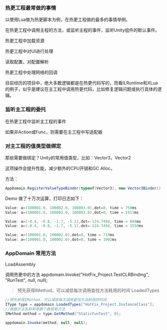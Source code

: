 ### 热更工程最常做的事情

以使用Lua做为热更脚本为例，在热更工程做的最多的事情举例。

在热更工程中调用主程的方法，或监听主程的事件，监听Unity组件的默认事件。

热更工程中加载资源

热更工程中对UI进行处理

读取配置，对配置解析

热更工程中处理网络的回调



目前经历的项目中，绝大多数逻辑都是在热更代码写的，而看ILRuntime和XLua的例子，似乎是建议在主工程中调用热更代码，比如修复逻辑问题或执行具体的逻辑。



### 监听主工程的委托



在热更工程中监听主工程的事件

如果非Action或Func，则需要在主工程中写适配器





### 对主工程的值类型做绑定

那些需要做绑定？Unity的常用值类型，比如：Vector3，Vector2

这项操作会提升性能，减少额外的CPU开销和GC Alloc。

方法：

```c#
AppDomain.RegisterValueTypeBinder(typeof(Vector3), new Vector3Binder());
```



Demo 做了十万次运算，打印日志如下：

```c#
Value: a=(100001.0, 100002.0, 100003.0),dot=0, time = 750ms
Value: a=(100001.0, 100002.0, 100003.0),dot=0, time = 1911ms

Value: a=(-0.4, -0.8, -1.7, -5.1),dot=-124.7494, time = 604ms
Value: a=(-0.4, -0.8, -1.7, -5.1),dot=-124.7494, time = 1550ms

Value: a=(100001.0, 100002.0),dot=0, time = 710ms
Value: a=(100001.0, 100002.0),dot=0, time = 1902ms
```





### AppDomain 常用方法

LoadAssembly

调用热更中的方法 appdomain.Invoke("HotFix_Project.TestCLRBinding", "RunTest", null, null);



> 预先获得IMethod，可以减低每次调用查找方法耗用的时间 LoadedTypes

```c#
//预先获得IMethod，可以减低每次调用查找方法耗用的时间
IType type = appdomain.LoadedTypes["HotFix_Project.InstanceClass"];
//根据方法名称和参数个数获取方法
IMethod method = type.GetMethod("StaticFunTest", 0);

appdomain.Invoke(method, null, null);
```

